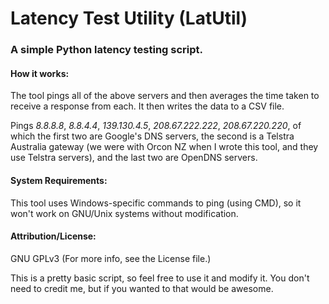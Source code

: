 # Latency Test Utility (LatUtil)

<h3>A simple Python latency testing script.</h3>

<h4>How it works:</h4>

The tool pings all of the above servers and then averages the time taken to receive a response from each. It then writes the data to a CSV file.

Pings <i>8.8.8.8</i>, <i>8.8.4.4</i>, <i>139.130.4.5</i>, <i>208.67.222.222</i>, <i>208.67.220.220</i>, of which the first two are Google's DNS servers, the second is a Telstra Australia gateway (we were with Orcon NZ when I wrote this tool, and they use Telstra servers), and the last two are OpenDNS servers.

<h4>System Requirements:</h4>

This tool uses Windows-specific commands to ping (using CMD), so it won't work on GNU/Unix systems without modification.

<h4>Attribution/License:</h4>

GNU GPLv3 (For more info, see the License file.)

This is a pretty basic script, so feel free to use it and modify it. You don't need to credit me, but if you wanted to that would be awesome.
